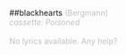 ##blackhearts
<span style="color: #c0c0c0" class="Apple-style-span">(Bergmann)<br />
<i>cassette: Poisoned</i><br />
<br />
No lyrics available. Any help?</span>
